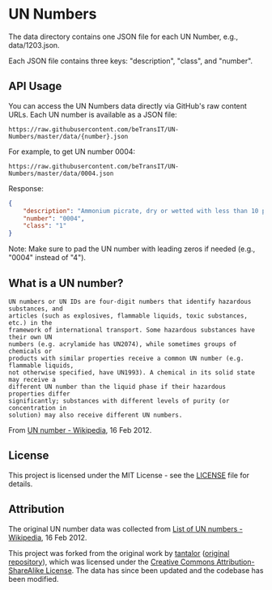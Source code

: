 # UN Numbers

The data directory contains one JSON file for each UN Number, e.g., data/1203.json.

Each JSON file contains three keys: "description", "class", and "number".

## API Usage

You can access the UN Numbers data directly via GitHub's raw content URLs. Each UN number is available as a JSON file:

```
https://raw.githubusercontent.com/beTransIT/UN-Numbers/master/data/{number}.json
```

For example, to get UN number 0004:
```
https://raw.githubusercontent.com/beTransIT/UN-Numbers/master/data/0004.json
```

Response:
```json
{
    "description": "Ammonium picrate, dry or wetted with less than 10 percent water, by mass",
    "number": "0004",
    "class": "1"
}
```

Note: Make sure to pad the UN number with leading zeros if needed (e.g., "0004" instead of "4").

What is a UN number?
--------------------

    UN numbers or UN IDs are four-digit numbers that identify hazardous substances, and
    articles (such as explosives, flammable liquids, toxic substances, etc.) in the
    framework of international transport. Some hazardous substances have their own UN
    numbers (e.g. acrylamide has UN2074), while sometimes groups of chemicals or
    products with similar properties receive a common UN number (e.g. flammable liquids,
    not otherwise specified, have UN1993). A chemical in its solid state may receive a
    different UN number than the liquid phase if their hazardous properties differ
    significantly; substances with different levels of purity (or concentration in
    solution) may also receive different UN numbers.
    
From [UN number - Wikipedia](http://en.wikipedia.org/wiki/UN_number), 16 Feb 2012.

License
-------

This project is licensed under the MIT License - see the [LICENSE](LICENSE) file for details.

Attribution
----------

The original UN number data was collected from [List of UN numbers - Wikipedia](http://en.wikipedia.org/wiki/List_of_UN_numbers), 16 Feb 2012.

This project was forked from the original work by [tantalor](https://github.com/tantalor) ([original repository](https://github.com/tantalor/un)), which was licensed under the [Creative Commons Attribution-ShareAlike License](http://en.wikipedia.org/wiki/Wikipedia:Text_of_Creative_Commons_Attribution-ShareAlike_3.0_Unported_License). The data has since been updated and the codebase has been modified.
